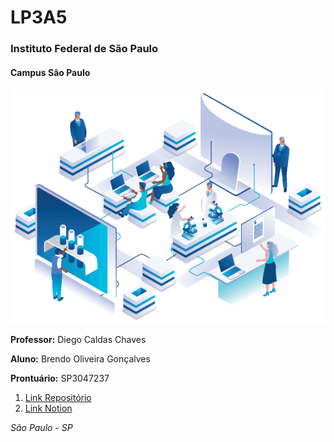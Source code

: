 # LP3A5
### Instituto Federal de São Paulo
#### Campus São Paulo

![IFSP](img1.png)

**Professor:** Diego Caldas Chaves

**Aluno:** Brendo Oliveira Gonçalves

**Prontuário:** SP3047237

1. [Link Repositório](https://github.com/BrendoGoncalves/LP3A5.git)
2. [Link Notion](https://www.notion.so/Aula-1-b0daadb86ac547cba544d077078de869)

*São Paulo - SP*
